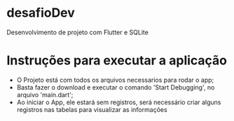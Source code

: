 # desafioDev
Desenvolvimento de projeto com Flutter e SQLite

# Instruções para executar a aplicação
- O Projeto está com todos os arquivos necessarios para rodar o app;
- Basta fazer o download e executar o comando 'Start Debugging', no arquivo 'main.dart';
- Ao iniciar o App, ele estará sem registros, será necessário criar alguns registros nas tabelas para visualizar as informações